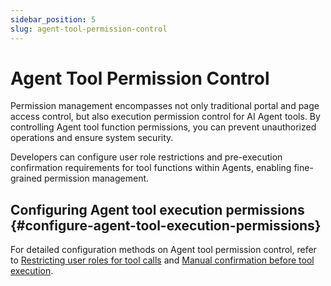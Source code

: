 ```yaml
---
sidebar_position: 5
slug: agent-tool-permission-control
---
```


# Agent Tool Permission Control

Permission management encompasses not only traditional portal and page access control, but also execution permission control for AI Agent tools. By controlling Agent tool function permissions, you can prevent unauthorized operations and ensure system security.

Developers can configure user role restrictions and pre-execution confirmation requirements for tool functions within Agents, enabling fine-grained permission management.

## Configuring Agent tool execution permissions {#configure-agent-tool-execution-permissions}

For detailed configuration methods on Agent tool permission control, refer to [Restricting user roles for tool calls](../ai-agent/agent-tools#restricting-user-roles-for-tool-calls) and [Manual confirmation before tool execution](../ai-agent/agent-tools#manual-confirmation-before-tool-execution).
